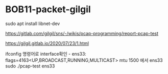 # BOB11-packet-gilgil

sudo apt install libnet-dev

https://gitlab.com/gilgil/sns/-/wikis/pcap-programming/report-pcap-test

https://gilgil.gitlab.io/2020/07/23/1.html  

ifconfig 명령어로 interface확인 - ens33: flags=4163<UP,BROADCAST,RUNNING,MULTICAST>  mtu 1500 에서 ens33 
sudo ./pcap-test ens33
